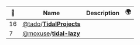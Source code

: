 |:star2: | Name | Description | 🌍|
|---|---|---|---|
|16|[@tado](https://github.com/tado)/[**TidalProjects**](https://github.com/tado/TidalProjects)|||
|7|[@moxuse](https://github.com/moxuse)/[**tidal-lazy**](https://github.com/moxuse/tidal-lazy)|||

